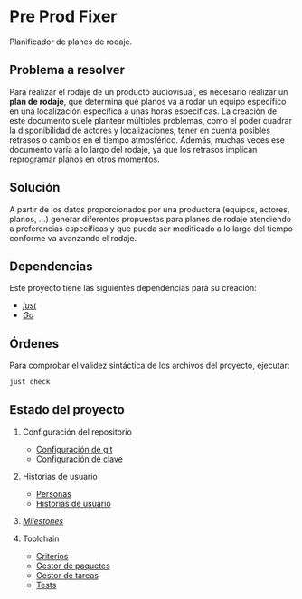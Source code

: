 # Pre Prod Fixer

Planificador de planes de rodaje.

## Problema a resolver

Para realizar el rodaje de un producto audiovisual, es necesario realizar un 
**plan de rodaje**, que determina qué planos va a rodar un equipo específico
en una localización específica a unas horas específicas. La creación de este
documento suele plantear múltiples problemas, como el poder cuadrar la
disponibilidad de actores y localizaciones, tener en cuenta posibles
retrasos o cambios en el tiempo atmosférico. Además, muchas veces ese documento
varía a lo largo del rodaje, ya que los retrasos implican reprogramar planos
en otros momentos.

## Solución

A partir de los datos proporcionados por una productora (equipos, actores,
planos, ...) generar diferentes propuestas para planes de rodaje atendiendo
a preferencias específicas y que pueda ser modificado a lo largo del tiempo
conforme va avanzando el rodaje.

## Dependencias

Este proyecto tiene las siguientes dependencias para su creación:

 - [*just*](https://github.com/casey/just)
 - [*Go*](https://go.dev/)

## Órdenes

Para comprobar el validez sintáctica de los archivos del proyecto, ejecutar:

```Bash
just check
```

## Estado del proyecto

 1. Configuración del repositorio
    - [Configuración de git](docs/git_config.png)
    - [Configuración de clave](docs/ssh_key.png)

 2. Historias de usuario
    - [Personas](docs/personas.md)
    - [Historias de usuario](docs/historias_usuario.md)

 3. [*Milestones*](docs/milestones.md)

 4. Toolchain
    - [Criterios](docs/criterios.md)
    - [Gestor de paquetes](docs/dependencias.md)
    - [Gestor de tareas](docs/gestor_tareas.md)
    - [Tests](docs/tests.md)
